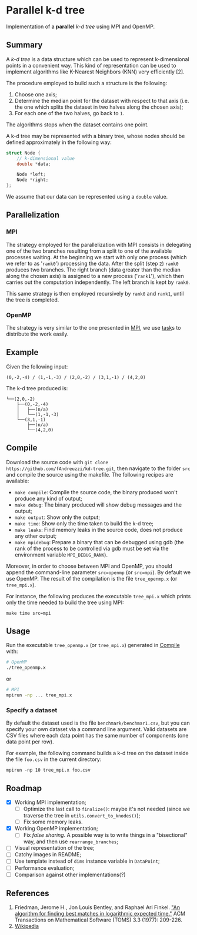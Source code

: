 # Parallel k-d tree
Implementation of a **parallel** *k-d tree* using MPI and OpenMP.

## Summary
A *k-d tree* is a data structure which can be used to represent k-dimensional
points in a convenient way. This kind of representation can be used to implement
algorithms like K-Nearest Neighbors (KNN) very efficiently [2].

The procedure employed to build such a structure is the following:

1. Choose one axis;
2. Determine the median point for the dataset with respect to that axis
   (i.e. the one which splits the dataset in two halves along the chosen axis);
3. For each one of the two halves, go back to `1`.

The algorithms stops when the dataset contains one point.

A k-d tree may be represented with a binary tree, whose nodes
should be defined approximately in the following way:

```cpp
struct Node {
    // k-dimensional value
    double *data;

    Node *left;
    Node *right;
};
```
We assume that our data can be represented using a `double` value.

## Parallelization
### MPI
The strategy employed for the parallelization with MPI consists in delegating
one of the two branches resulting from a split to one of the available processes
waiting. At the beginning we start with only one process (which we refer to as
'`rank0`') processing the data. After the split (step `2`) `rank0` produces two
branches. The right branch (data greater than the median along the chosen axis)
is assigned to a new process ('`rank1`'), which then carries out the computation
independently. The left branch is kept by `rank0`.

This same strategy is then employed recursively by `rank0` and `rank1`, until
the tree is completed.

### OpenMP
The strategy is very similar to the one presented in [MPI](#mpi), we use
[task](https://www.openmp.org/wp-content/uploads/sc15-openmp-CT-MK-tasking.pdf)s
to distribute the work easily.

## Example
Given the following input:
```
(0,-2,-4) / (1,-1,-3) / (2,0,-2) / (3,1,-1) / (4,2,0)
```

The k-d tree produced is:
```
└──(2,0,-2)
    ├──(0,-2,-4)
    │   ├──(n/a)
    │   └──(1,-1,-3)
    └──(3,1,-1)
        ├──(n/a)
        └──(4,2,0)
```

## Compile
Download the source code with `git clone https://github.com/fAndreuzzi/kd-tree.git`,
then navigate to the folder `src`  and compile the source using the makefile.
The following recipes are available:
- `make compile`: Compile the source code, the binary produced won't produce any
  kind of output;
- `make debug`: The binary produced will show debug messages and the output;
- `make output`: Show only the output;
- `make time`: Show only the time taken to build the k-d tree;
- `make leaks`: Find memory leaks in the source code, does not produce any other
  output;
- `make mpidebug`: Prepare a binary that can be debugged using gdb (the rank
  of the process to be controlled via gdb must be set via the environment
  variable `MPI_DEBUG_RANK`).

Moreover, in order to choose between MPI and OpenMP, you should append the
command-line parameter `src=openmp` (or `src=mpi`). By default we use OpenMP.
The result of the compilation is the file `tree_openmp.x` (or `tree_mpi.x`).

For instance, the following produces the executable `tree_mpi.x` which prints
only the time needed to build the tree using MPI:
```
make time src=mpi
```

## Usage
Run the executable `tree_openmp.x` (or `tree_mpi.x`) generated in
[Compile](#compile) with:
```bash
# OpenMP
./tree_openmp.x
```
or
```bash
# MPI
mpirun -np ... tree_mpi.x
```

### Specify a dataset
By default the dataset used is the file `benchmark/benchmar1.csv`, but you can
specify your own dataset via a command line argument. Valid datasets are CSV
files where each data point has the same number of components (one data point
per row).

For example, the following command builds a k-d tree on the dataset inside the
file `foo.csv` in the current directory:

`mpirun -np 10 tree_mpi.x foo.csv`


## Roadmap
- [x] Working MPI implementation;
  - [ ] Optimize the last call to `finalize()`: maybe it's not needed (since we traverse the tree in `utils.convert_to_knodes()`);
  - [ ] Fix some memory leaks.
- [x] Working OpenMP implementation;
  - [ ] Fix *false sharing*. A possible way is to write things in a "bisectional" way, and then use `rearrange_branches`;
- [ ] Visual representation of the tree;
- [ ] Catchy images in README;
- [ ] Use template instead of `dims` instance variable in `DataPoint`;
- [ ] Performance evaluation;
- [ ] Comparison against other implementations(?)

## References
1. Friedman, Jerome H., Jon Louis Bentley, and Raphael Ari Finkel. ["An algorithm for finding best matches in logarithmic expected time."](https://homes.di.unimi.it/righini/Didattica/AlgoritmiEuristici/MaterialeAE/Friedman%20k-d%20trees.pdf) ACM Transactions on Mathematical Software (TOMS) 3.3 (1977): 209-226.
2. [Wikipedia](https://en.wikipedia.org/wiki/K-d_tree)
